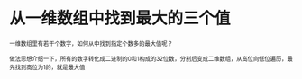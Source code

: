 # 从一维数组中找到最大的三个值
<font size="1"><div>一维数组里有若干个数字，如何从中找到指定个数多的最大值呢？</div><div><br></div><div>做法思想介绍一下，所有的数字转化成二进制的0和1构成的32位数，分割后变成二维数组，从高位向低位遍历，最先找到高位为1的，就是最大值</div></font>

